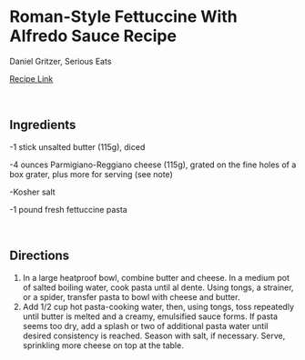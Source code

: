 # Roman-Style Fettuccine With Alfredo Sauce Recipe

Daniel Gritzer, Serious Eats

[Recipe Link](https://www.seriouseats.com/fettuccine-alfredo-sauce-italian-pasta-recipe?print)

<br>

## Ingredients 

-1 stick unsalted butter (115g), diced

-4 ounces Parmigiano-Reggiano cheese (115g), grated on the fine holes of a box grater, plus more for serving (see note)

-Kosher salt

-1 pound fresh fettuccine pasta

<br>

## Directions
1. In a large heatproof bowl, combine butter and cheese. In a medium pot of salted boiling water, cook pasta until al dente. Using tongs, a strainer, or a spider, transfer pasta to bowl with cheese and butter.
2. Add 1/2 cup hot pasta-cooking water, then, using tongs, toss repeatedly until butter is melted and a creamy, emulsified sauce forms. If pasta seems too dry, add a splash or two of additional pasta water until desired consistency is reached. Season with salt, if necessary. Serve, sprinkling more cheese on top at the table.